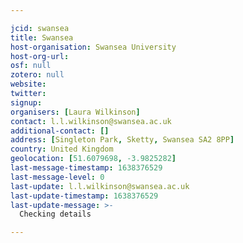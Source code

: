 ```yaml
---

jcid: swansea
title: Swansea
host-organisation: Swansea University
host-org-url: 
osf: null
zotero: null
website: 
twitter: 
signup: 
organisers: [Laura Wilkinson]
contact: l.l.wilkinson@swansea.ac.uk
additional-contact: []
address: [Singleton Park, Sketty, Swansea SA2 8PP]
country: United Kingdom
geolocation: [51.6079698, -3.9825282]
last-message-timestamp: 1638376529
last-message-level: 0
last-update: l.l.wilkinson@swansea.ac.uk
last-update-timestamp: 1638376529
last-update-message: >-
  Checking details

---
```



